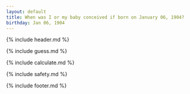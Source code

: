 ```yaml
---
layout: default
title: When was I or my baby conceived if born on January 06, 1904?
birthday: Jan 06, 1904
---
```


{% include header.md %}

{% include guess.md %}

{% include calculate.md %}

{% include safety.md %}

{% include footer.md %}



